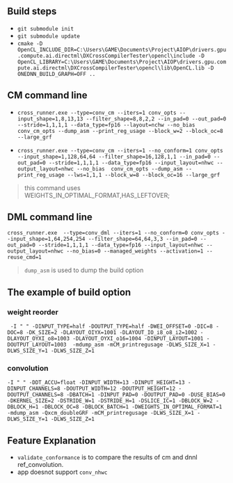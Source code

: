 ## Build steps
* `git submodule init`
* `git submodule update`
* `cmake -D OpenCL_INCLUDE_DIR=C:\Users\GAME\Documents\Project\AIOP\drivers.gpu.compute.ai.directml\DXCrossCompilerTester\opencl\include -D OpenCL_LIBRARY=C:\Users\GAME\Documents\Project\AIOP\drivers.gpu.compute.ai.directml\DXCrossCompilerTester\opencl\lib\OpenCL.lib -D ONEDNN_BUILD_GRAPH=OFF ..`

## CM command line
* `cross_runner.exe --type=conv_cm --iters=1 conv_opts --input_shape=1,8,13,13 --filter_shape=8,8,2,2 --in_pad=0 --out_pad=0 --stride=1,1,1,1 --data_type=fp16 --layout=nchw --no_bias conv_cm_opts --dump_asm --print_reg_usage --block_w=2 --block_oc=8 --large_grf `


* `cross_runner.exe --type=conv_cm --iters=1 --no_conform=1 conv_opts --input_shape=1,128,64,64 --filter_shape=16,128,1,1 --in_pad=0 --out_pad=0 --stride=1,1,1,1 --data_type=fp16 --input_layout=nhwc --output_layout=nhwc --no_bias  conv_cm_opts --dump_asm --print_reg_usage --lws=1,1,1 --block_w=8 --block_oc=16 --large_grf`

> this command uses WEIGHTS_IN_OPTIMAL_FORMAT,HAS_LEFTOVER;

## DML command line
`cross_runner.exe  --type=conv_dml --iters=1 --no_conform=0 conv_opts --input_shape=1,64,254,254 --filter_shape=64,64,3,3 --in_pad=0 --out_pad=0 --stride=1,1,1,1 --data_type=fp16 --input_layout=nhwc --output_layout=nhwc --no_bias=0 --managed_weights --activation=1 --reuse_cmd=1`

>`dump_asm` is used to dump the build option

## The example of build option
### weight reorder
```
 -I " " -DINPUT_TYPE=half -DOUTPUT_TYPE=half -DWEI_OFFSET=0 -DIC=8 -DOC=8 -DK_SIZE=2 -DLAYOUT_OIYX=1001 -DLAYOUT_IO_i8_o8_i2=1002 -DLAYOUT_OYXI_o8=1003 -DLAYOUT_OYXI_o16=1004 -DINPUT_LAYOUT=1001 -DOUTPUT_LAYOUT=1003  -mdump_asm -mCM_printregusage -DLWS_SIZE_X=1 -DLWS_SIZE_Y=1 -DLWS_SIZE_Z=1
```

### convolution
```
-I " " -DDT_ACCU=float -DINPUT_WIDTH=13 -DINPUT_HEIGHT=13 -DINPUT_CHANNELS=8 -DOUTPUT_WIDTH=12 -DOUTPUT_HEIGHT=12 -DOUTPUT_CHANNELS=8 -DBATCH=1 -DINPUT_PAD=0 -DOUTPUT_PAD=0 -DUSE_BIAS=0 -DKERNEL_SIZE=2 -DSTRIDE_W=1 -DSTRIDE_H=1 -DSLICE_IC=1 -DBLOCK_W=2 -DBLOCK_H=1 -DBLOCK_OC=8 -DBLOCK_BATCH=1 -DWEIGHTS_IN_OPTIMAL_FORMAT=1  -mdump_asm -Qxcm_doubleGRF -mCM_printregusage -DLWS_SIZE_X=1 -DLWS_SIZE_Y=1 -DLWS_SIZE_Z=1
```

## Feature Explanation
* `validate_conformance` is to compare the results of cm and dnnl ref_convolution.
* app doesnot support `conv_nhwc`
